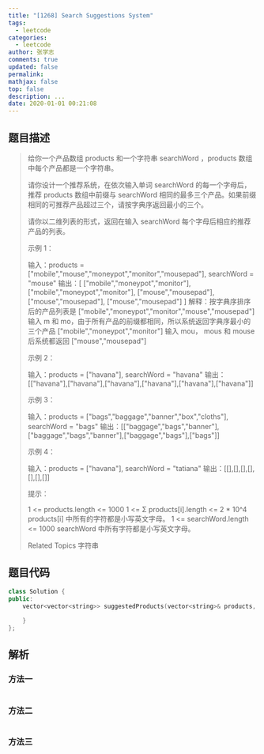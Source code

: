 ```yaml
---
title: "[1268] Search Suggestions System"
tags:
  - leetcode
categories:
  - leetcode
author: 张学志
comments: true
updated: false
permalink:
mathjax: false
top: false
description: ...
date: 2020-01-01 00:21:08
---
```


## 题目描述

> 给你一个产品数组 products 和一个字符串 searchWord ，products 数组中每个产品都是一个字符串。 
> 
> 请你设计一个推荐系统，在依次输入单词 searchWord 的每一个字母后，推荐 products 数组中前缀与 searchWord 相同的最多三个产品。如果前缀相同的可推荐产品超过三个，请按字典序返回最小的三个。 
> 
> 请你以二维列表的形式，返回在输入 searchWord 每个字母后相应的推荐产品的列表。 
> 
> 
> 
> 示例 1： 
> 
> 输入：products = ["mobile","mouse","moneypot","monitor","mousepad"], searchWord = "mouse"
> 输出：[
> ["mobile","moneypot","monitor"],
> ["mobile","moneypot","monitor"],
> ["mouse","mousepad"],
> ["mouse","mousepad"],
> ["mouse","mousepad"]
> ]
> 解释：按字典序排序后的产品列表是 ["mobile","moneypot","monitor","mouse","mousepad"]
> 输入 m 和 mo，由于所有产品的前缀都相同，所以系统返回字典序最小的三个产品 ["mobile","moneypot","monitor"]
> 输入 mou， mous 和 mouse 后系统都返回 ["mouse","mousepad"]
> 
> 
> 示例 2： 
> 
> 输入：products = ["havana"], searchWord = "havana"
> 输出：[["havana"],["havana"],["havana"],["havana"],["havana"],["havana"]]
> 
> 
> 示例 3： 
> 
> 输入：products = ["bags","baggage","banner","box","cloths"], searchWord = "bags"
> 输出：[["baggage","bags","banner"],["baggage","bags","banner"],["baggage","bags"],["bags"]]
> 
> 
> 示例 4： 
> 
> 输入：products = ["havana"], searchWord = "tatiana"
> 输出：[[],[],[],[],[],[],[]]
> 
> 
> 
> 
> 提示： 
> 
> 
> 1 <= products.length <= 1000 
> 1 <= Σ products[i].length <= 2 * 10^4 
> products[i] 中所有的字符都是小写英文字母。 
> 1 <= searchWord.length <= 1000 
> searchWord 中所有字符都是小写英文字母。 
> 
> Related Topics 字符串

## 题目代码

```cpp
class Solution {
public:
    vector<vector<string>> suggestedProducts(vector<string>& products, string searchWord) {
        
    }
};
```

## 解析

### 方法一

```cpp

```

### 方法二

```cpp

```

### 方法三

```cpp

```

